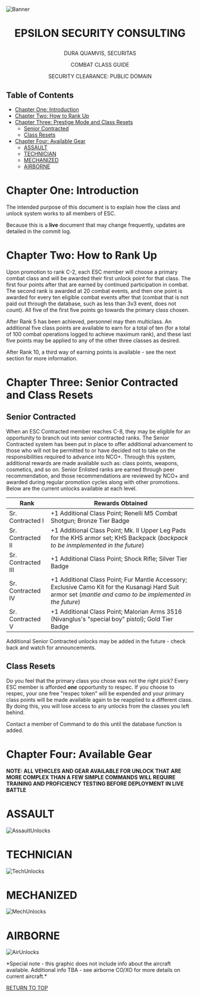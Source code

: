 <p align="center">
  
![Banner](https://github.com/ElesCloud/ESCHandbook/blob/main/Banner.jpg)
  
</p>


# <p align='center'> EPSILON SECURITY CONSULTING </p> 

<p align="center"> DURA QUAMVIS, SECURITAS </p>

<p align="center"> COMBAT CLASS GUIDE </p>

<p align="center"> SECURITY CLEARANCE: PUBLIC DOMAIN </p>

## Table of Contents
   - [Chapter One: Introduction](#chapter-one-introduction)
   - [Chapter Two: How to Rank Up](#chapter-two-how-to-rank-up)
   - [Chapter Three: Prestige Mode and Class Resets](#chapter-three-prestige-mode-and-class-resets)
     - [Senior Contracted](#senior-contracted)
     - [Class Resets](#class-resets)
   - [Chapter Four: Available Gear](#chapter-four-available-gear)
     - [ASSAULT](#assault)
     - [TECHNICIAN](#technician)
     - [MECHANIZED](#mechanized)
     - [AIRBORNE](#airborne)
   
   
# Chapter One: Introduction
The intended purpose of this document is to explain how the class and unlock system works to all members of ESC.
 
Because this is a **live** document that may change frequently, updates are detailed in the commit log.

# Chapter Two: How to Rank Up
Upon promotion to rank C-2, each ESC member will choose a primary combat class and will be awarded their first unlock point for that class. The first four points after that are earned by continued participation in combat. The second rank is awarded at 20 combat events, and then one point is awarded for every ten eligible combat events after that (combat that is not paid out through the database, such as less than 3v3 event, does not count). All five of the first five points go towards the primary class chosen.

After Rank 5 has been achieved, personnel may then multiclass. An additional five class points are available to earn for a total of ten (for a total of 100 combat operations logged to achieve maximum rank), and these last five points may be applied to any of the other three classes as desired.

After Rank 10, a third way of earning points is available - see the next section for more information.

# Chapter Three: Senior Contracted and Class Resets

## Senior Contracted
When an ESC Contracted member reaches C-8, they may be eligible for an opportunity to branch out into senior contracted ranks. The Senior Contracted system has been put in place to offer additional advancement to those who will not be permitted to or have decided not to take on the responsibilities required to advance into NCO+. Through this system, additional rewards are made available such as: class points, weapons, cosmetics, and so on. Senior Enlisted ranks are earned through peer recommendation, and those recommendations are reviewed by NCO+ and awarded during regular promotion cycles along with other promotions. Below are the current unlocks available at each level.

| Rank | Rewards Obtained |
| --- | --- |
| Sr. Contracted I | +1 Additional Class Point; Renelli M5 Combat Shotgun; Bronze Tier Badge |
| Sr. Contracted II | +1 Additional Class Point; Mk. II Upper Leg Pads for the KHS armor set; KHS Backpack (*backpack to be inmplemented in the future*) |
| Sr. Contracted III | +1 Additional Class Point; Shock Rifle; Silver Tier Badge |
| Sr. Contracted IV | +1 Additional Class Point; Fur Mantle Accessory; Exclusive Camo Kit for the Kusanagi Hard Suit armor set (*mantle and camo to be implemented in the future*) |
| Sr. Contracted V | +1 Additional Class Point; Malorian Arms 3516 (Nivanglus's "special boy" pistol); Gold Tier Badge |

Additional Senior Contracted unlocks may be added in the future - check back and watch for announcements.

## Class Resets
Do you feel that the primary class you chose was not the right pick? Every ESC member is afforded ***one*** opportunity to respec. If you choose to respec, your one free "respec token" will be expended and your primary class points will be made available again to be reapplied to a different class. By doing this, you will lose access to any unlocks from the classes you left behind. 

Contact a member of Command to do this until the database function is added.


# Chapter Four: Available Gear

**NOTE: ALL VEHICLES AND GEAR AVAILABLE FOR UNLOCK THAT ARE MORE COMPLEX THAN A FEW SIMPLE COMMANDS WILL REQUIRE TRAINING AND PROFICIENCY TESTING BEFORE DEPLOYMENT IN LIVE BATTLE**

# ASSAULT
<p align="center">
  
![AssaultUnlocks](https://github.com/ElesCloud/ESCDocuments/blob/main/AssaultUnlocks.png)
  
</p>

# TECHNICIAN
<p align="center">
  
![TechUnlocks](https://github.com/ElesCloud/ESCDocuments/blob/main/TechUnlocks.png)
  
</p>

# MECHANIZED
<p align="center">
  
![MechUnlocks](https://github.com/ElesCloud/ESCDocuments/blob/main/MechUnlocks.png)
  
</p>

# AIRBORNE
<p align="center">
  
![AirUnlocks](https://github.com/ElesCloud/ESCDocuments/blob/main/AirUnlocks.png)
  
</p>
*Special note - this graphic does not include info about the aircraft available. Additional info TBA - see airborne CO/XO for more details on current aircraft.*



[RETURN TO TOP](#table-of-contents)
